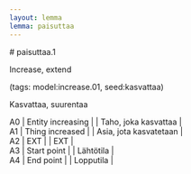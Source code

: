 ```yaml
---
layout: lemma
lemma: paisuttaa
---
```


<div class="sense">
# <span class="sensename">paisuttaa.1</span>

<span class="description">Increase, extend</span>

(tags: model:increase.01, seed:kasvattaa)

<span class="description">Kasvattaa, suurentaa</span>

A0 | Entity increasing |   | Taho, joka kasvattaa |  
A1 | Thing increased |   | Asia, jota kasvatetaan |  
A2 | EXT |   | EXT |  
A3 | Start point |   | Lähtötila |  
A4 | End point |   | Lopputila |  

</div>


